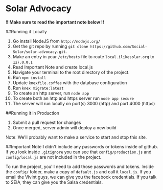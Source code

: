 Solar Advocacy
==============
**!! Make sure to read the important note below !!**

##Running it Locally
1. Go install NodeJS from `http://nodejs.org/`
2. Get the git repo by running `git clone https://github.com/Social-Solar/solar-advocacy.git`.
3. Make an entry in your `/etc/hosts` file to route `local.ilikesolar.org` to `127.0.0.1`
4. Read Important Note and create local.js
5. Navigate your terminal to the root directory of the project.
6. Run `npm install`
7. Update `knexfile.coffee` with the database configuration
8. Run `knex migrate:latest`
9. To create an http server, run `node app`
10. To create both an http and https server run `node app secure`
11. The server will run locally on port(s) 3000 (http) and port 4000 (https)

##Running it in Production
1. Submit a pull request for changes
2. Once merged, server admin will deploy a new build

Note: We'll probably want to make a service to start and stop this site.

##Important Note
I didn't include any passwords or tokens inside of github. If you look inside `.gitignore` you can see that `config/production.js` and `config/local.js` are not included in the project.

To run the project, you'll need to add those passwords and tokens. Inside the `config/` folder, make a copy of `default.js` and call it `local.js`. If you email the Vivint guys, we can give you the facebook credentials. If you talk to SEIA, they can give you the Salsa credentials.
